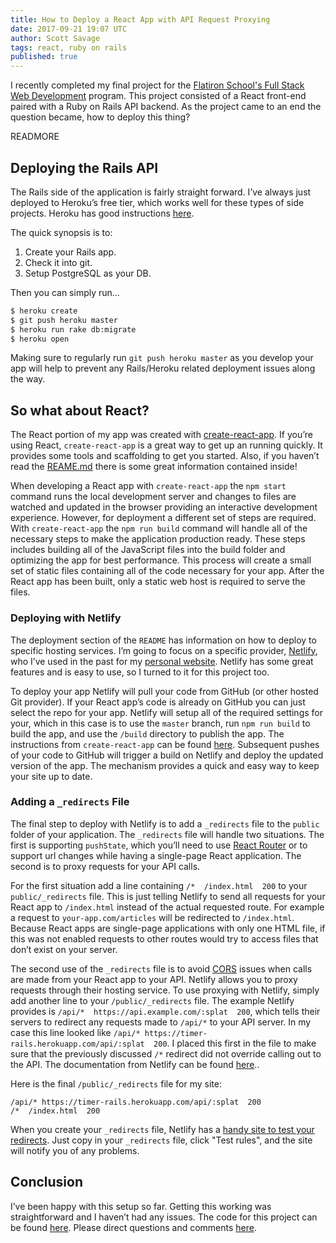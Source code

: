 ```yaml
---
title: How to Deploy a React App with API Request Proxying
date: 2017-09-21 19:07 UTC
author: Scott Savage
tags: react, ruby on rails
published: true
---
```


I recently completed my final project for the [Flatiron School's Full Stack Web Development](https://flatironschool.com/programs/online-web-developer-career-course/) program.  This project consisted of a React front-end paired with a Ruby on Rails API backend.  As the project came to an end the question became, how to deploy this thing?

READMORE

## Deploying the Rails API
The Rails side of the application is fairly straight forward.  I’ve always just deployed to Heroku’s free tier, which works well for these types of side projects.  Heroku has good instructions [here](https://devcenter.heroku.com/articles/getting-started-with-rails5).  

The quick synopsis is to:

1. Create your Rails app.
2. Check it into git.
3. Setup PostgreSQL as your DB.

Then you can simply run…

```bash
$ heroku create
$ git push heroku master
$ heroku run rake db:migrate
$ heroku open
```

Making sure to regularly run `git push heroku master` as you develop your app will help to prevent any Rails/Heroku related deployment issues along the way.

## So what about React?
The React portion of my app was created with [create-react-app](https://github.com/facebookincubator/create-react-app).  If you’re using React, `create-react-app` is a great way to get up an running quickly.  It provides some tools and scaffolding to get you started.  Also, if you haven’t read the [REAME.md](https://github.com/facebookincubator/create-react-app/blob/master/README.md) there is some great information contained inside!

When developing a React app with `create-react-app` the `npm start` command runs the local development server and changes to files are watched and updated in the browser providing an interactive development experience.  However, for deployment a different set of steps are required.  With `create-react-app` the `npm run build` command will handle all of the necessary steps to make the application production ready.  These steps includes building all of the JavaScript files into the build folder and optimizing the app for best performance.  This process will create a small set of static files containing all of the code necessary for your app.  After the React app has been built, only a static web host is required to serve the files.

### Deploying with Netlify

The deployment section of the `README` has information on how to deploy to specific hosting services.  I’m going to focus on a specific provider, [Netlify](https://www.netlify.com/), who I’ve used in the past for my [personal website](https://www.snsavage.com).  Netlify has some great features and is easy to use, so I turned to it for this project too.  

To deploy your app Netlify will pull your code from GitHub (or other hosted Git provider).  If your React app’s code is already on GitHub you can just select the repo for your app.    Netlify will setup all of the required settings for your, which in this case is to use the `master` branch, run `npm run build` to build the app, and use the `/build` directory to publish the app.  The instructions from `create-react-app` can be found [here](https://github.com/facebookincubator/create-react-app/blob/master/packages/react-scripts/template/README.md#netlify).  Subsequent pushes of your code to GitHub will trigger a build on Netlify and deploy the updated version of the app.  The mechanism provides a quick and easy way to keep your site up to date.    

### Adding a `_redirects` File

The final step to deploy with Netlify is to add a `_redirects` file to the `public` folder of your application.  The `_redirects` file will handle two situations.  The first is supporting `pushState`, which you’ll need to use [React Router](https://reacttraining.com/react-router/) or to support url changes while having a single-page React application.  The second is to proxy requests for your API calls.  

For the first situation add a line containing `/*  /index.html  200` to your `public/_redirects` file.  This is just telling Netlify to send all requests for your React app to `/index.html` instead of the actual requested route.  For example a request to `your-app.com/articles` will be redirected to `/index.html`.  Because React apps are single-page applications with only one HTML file, if this was not enabled requests to other routes would try to access files that don’t exist on your server.

The second use of the `_redirects` file is to avoid [CORS](https://developer.mozilla.org/en-US/docs/Web/HTTP/Access_control_CORS) issues when calls are made from your React app to your API.  Netlify allows you to proxy requests through their hosting service.  To use proxying with Netlify, simply add another line to your `/public/_redirects` file.  The example Netlify provides is `/api/*  https://api.example.com/:splat  200`, which tells their servers to redirect any requests made to `/api/*` to your API server.  In my case this line looked like `/api/* https://timer-rails.herokuapp.com/api/:splat  200`.  I placed this first in the file to make sure that the previously discussed `/*` redirect did not override calling out to the API.  The documentation from Netlify can be found [here](https://www.netlify.com/docs/redirects/)..

Here is the final `/public/_redirects` file for my site:

```
/api/* https://timer-rails.herokuapp.com/api/:splat  200
/*  /index.html  200
```

When you create your `_redirects` file, Netlify has a [handy site to test your redirects](https://play.netlify.com/redirects).  Just copy in your `_redirects` file, click "Test rules", and the site will notify you of any problems.

## Conclusion

I’ve been happy with this setup so far.  Getting this working was straightforward and I haven’t had any issues.  The code for this project can be found [here](https://github.com/snsavage/timer-react).  Please direct questions and comments [here](https://www.snsavage.com/contact).
